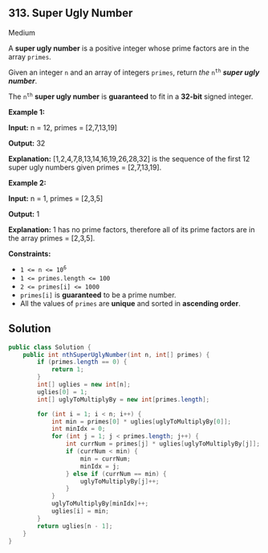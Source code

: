 ## 313\. Super Ugly Number

Medium

A **super ugly number** is a positive integer whose prime factors are in the array `primes`.

Given an integer `n` and an array of integers `primes`, return _the_ <code>n<sup>th</sup></code> _**super ugly number**_.

The <code>n<sup>th</sup></code> **super ugly number** is **guaranteed** to fit in a **32-bit** signed integer.

**Example 1:**

**Input:** n = 12, primes = [2,7,13,19]

**Output:** 32

**Explanation:** [1,2,4,7,8,13,14,16,19,26,28,32] is the sequence of the first 12 super ugly numbers given primes = [2,7,13,19]. 

**Example 2:**

**Input:** n = 1, primes = [2,3,5]

**Output:** 1

**Explanation:** 1 has no prime factors, therefore all of its prime factors are in the array primes = [2,3,5]. 

**Constraints:**

*   <code>1 <= n <= 10<sup>6</sup></code>
*   `1 <= primes.length <= 100`
*   `2 <= primes[i] <= 1000`
*   `primes[i]` is **guaranteed** to be a prime number.
*   All the values of `primes` are **unique** and sorted in **ascending order**.

## Solution

```java
public class Solution {
    public int nthSuperUglyNumber(int n, int[] primes) {
        if (primes.length == 0) {
            return 1;
        }
        int[] uglies = new int[n];
        uglies[0] = 1;
        int[] uglyToMultiplyBy = new int[primes.length];

        for (int i = 1; i < n; i++) {
            int min = primes[0] * uglies[uglyToMultiplyBy[0]];
            int minIdx = 0;
            for (int j = 1; j < primes.length; j++) {
                int currNum = primes[j] * uglies[uglyToMultiplyBy[j]];
                if (currNum < min) {
                    min = currNum;
                    minIdx = j;
                } else if (currNum == min) {
                    uglyToMultiplyBy[j]++;
                }
            }
            uglyToMultiplyBy[minIdx]++;
            uglies[i] = min;
        }
        return uglies[n - 1];
    }
}
```